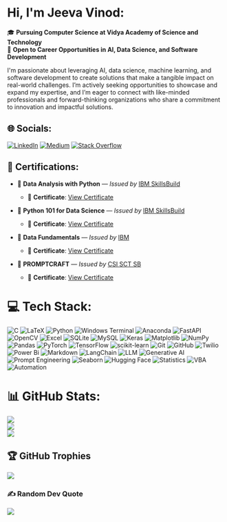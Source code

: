 # Hi, I'm Jeeva Vinod:


🎓 **Pursuing Computer Science at Vidya Academy of Science and Technology**  
🌟 **Open to Career Opportunities in AI, Data Science, and Software Development**

I'm passionate about leveraging AI, data science, machine learning, and software development to create solutions that make a tangible impact on real-world challenges. I’m actively seeking opportunities to showcase and expand my expertise, and I’m eager to connect with like-minded professionals and forward-thinking organizations who share a commitment to innovation and impactful solutions.


## 🌐 Socials:
[![LinkedIn](https://img.shields.io/badge/LinkedIn-%230077B5.svg?logo=linkedin&logoColor=white)](https://linkedin.com/in/jeeva-vinod-7b536a215) [![Medium](https://img.shields.io/badge/Medium-12100E?logo=medium&logoColor=white)](https://medium.com/@jeevaj3v12) [![Stack Overflow](https://img.shields.io/badge/-Stackoverflow-FE7A16?logo=stack-overflow&logoColor=white)](https://stackoverflow.com/users/21332338) 



## 🏅 Certifications:
- 📜 **Data Analysis with Python** — *Issued by* [IBM SkillsBuild](https://skillsbuild.org)   
  - 🔗 **Certificate**: [View Certificate](https://courses.skillsbuild.skillsnetwork.site/certificates/6efe042c6c564589aa58fdc80d411826)  

- 📜 **Python 101 for Data Science** — *Issued by* [IBM SkillsBuild](https://skillsbuild.org)
  - 🔗 **Certificate**: [View Certificate](https://courses.skillsbuild.skillsnetwork.site/certificates/9817970605c74c6caac184a6087bdde2)  

- 📜 **Data Fundamentals** — *Issued by* [IBM](https://www.ibm.com/in-en?utm_content=SRCWW&p1=Search&p4=43700057196640827&p5=e&p9=58700006339250496&gad_source=1&gclid=CjwKCAiAjKu6BhAMEiwAx4UsAtLuAd7RXj3XFeo4s4NBi5Y9GnhBIL1YUMwmRyQKg5kKhjwEli_mKRoCERgQAvD_BwE&gclsrc=aw.ds)  
  - 🔗 **Certificate**: [View Certificate](https://www.credly.com/badges/3efbcb28-cefc-4810-8bab-7aca84fa5531/linked_in_profile)
    
- 📜 **PROMPTCRAFT** — *Issued by* [CSI SCT SB](https://github.com/CSI-SCT-SB)   
  - 🔗 **Certificate**: [View Certificate](https://drive.google.com/drive/u/0/folders/1msmjR6N1ceuY1q9DAuExQokgeOA_5j8c)  

# 💻 Tech Stack:
![C](https://img.shields.io/badge/c-%2300599C.svg?style=for-the-badge&logo=c&logoColor=white) ![LaTeX](https://img.shields.io/badge/latex-%23008080.svg?style=for-the-badge&logo=latex&logoColor=white) ![Python](https://img.shields.io/badge/python-3670A0?style=for-the-badge&logo=python&logoColor=ffdd54) ![Windows Terminal](https://img.shields.io/badge/Windows%20Terminal-%234D4D4D.svg?style=for-the-badge&logo=windows-terminal&logoColor=white) ![Anaconda](https://img.shields.io/badge/Anaconda-%2344A833.svg?style=for-the-badge&logo=anaconda&logoColor=white) ![FastAPI](https://img.shields.io/badge/FastAPI-005571?style=for-the-badge&logo=fastapi) ![OpenCV](https://img.shields.io/badge/opencv-%23white.svg?style=for-the-badge&logo=opencv&logoColor=white) ![Excel](https://img.shields.io/badge/Microsoft_Excel-217346?style=for-the-badge&logo=microsoft-excel&logoColor=white) ![SQLite](https://img.shields.io/badge/sqlite-%2307405e.svg?style=for-the-badge&logo=sqlite&logoColor=white) ![MySQL](https://img.shields.io/badge/mysql-4479A1.svg?style=for-the-badge&logo=mysql&logoColor=white) ![Keras](https://img.shields.io/badge/Keras-%23D00000.svg?style=for-the-badge&logo=Keras&logoColor=white) ![Matplotlib](https://img.shields.io/badge/Matplotlib-%23ffffff.svg?style=for-the-badge&logo=Matplotlib&logoColor=black) ![NumPy](https://img.shields.io/badge/numpy-%23013243.svg?style=for-the-badge&logo=numpy&logoColor=white) ![Pandas](https://img.shields.io/badge/pandas-%23150458.svg?style=for-the-badge&logo=pandas&logoColor=white)  ![PyTorch](https://img.shields.io/badge/PyTorch-%23EE4C2C.svg?style=for-the-badge&logo=PyTorch&logoColor=white) ![TensorFlow](https://img.shields.io/badge/TensorFlow-%23FF6F00.svg?style=for-the-badge&logo=TensorFlow&logoColor=white) ![scikit-learn](https://img.shields.io/badge/scikit--learn-%23F7931E.svg?style=for-the-badge&logo=scikit-learn&logoColor=white) ![Git](https://img.shields.io/badge/git-%23F05033.svg?style=for-the-badge&logo=git&logoColor=white) ![GitHub](https://img.shields.io/badge/github-%23121011.svg?style=for-the-badge&logo=github&logoColor=white) ![Twilio](https://img.shields.io/badge/Twilio-F22F46?style=for-the-badge&logo=Twilio&logoColor=white) ![Power Bi](https://img.shields.io/badge/power_bi-F2C811?style=for-the-badge&logo=powerbi&logoColor=black) ![Markdown](https://img.shields.io/badge/Markdown-000000?style=for-the-badge&logo=markdown&logoColor=white) 
![LangChain](https://img.shields.io/badge/LangChain-%23FF9900.svg?style=for-the-badge&logo=python&logoColor=white)
![LLM](https://img.shields.io/badge/LLM-%230A0A0A.svg?style=for-the-badge&logo=ai&logoColor=white)
![Generative AI](https://img.shields.io/badge/Generative%20AI-%230A0A0A.svg?style=for-the-badge&logo=ai&logoColor=white)
![Prompt Engineering](https://img.shields.io/badge/Prompt%20Engineering-%230A0A0A.svg?style=for-the-badge&logo=ai&logoColor=white)
![Seaborn](https://img.shields.io/badge/Seaborn-%233C8DBC.svg?style=for-the-badge&logo=python&logoColor=white)
![Hugging Face](https://img.shields.io/badge/Hugging%20Face-%23FFAE1A.svg?style=for-the-badge&logo=huggingface&logoColor=white)
![Statistics](https://img.shields.io/badge/Statistics-%23008080.svg?style=for-the-badge&logo=data&logoColor=white)
![VBA](https://img.shields.io/badge/VBA-%23006B3F.svg?style=for-the-badge&logo=microsoft-excel&logoColor=white)
![Automation](https://img.shields.io/badge/Automation-%23FF5722.svg?style=for-the-badge&logo=automation&logoColor=white)

# 📊 GitHub Stats:
![](https://github-readme-stats.vercel.app/api?username=Je-eva&theme=dark&hide_border=false&include_all_commits=false&count_private=false)<br/>
![](https://github-readme-streak-stats.herokuapp.com/?user=Je-eva&theme=dark&hide_border=false)<br/>
![](https://github-readme-stats.vercel.app/api/top-langs/?username=Je-eva&theme=dark&hide_border=false&include_all_commits=false&count_private=false&layout=compact)

## 🏆 GitHub Trophies
![](https://github-profile-trophy.vercel.app/?username=Je-eva&theme=radical&no-frame=false&no-bg=true&margin-w=4)

### ✍️ Random Dev Quote
![](https://quotes-github-readme.vercel.app/api?type=horizontal&theme=tokyonight)

<!-- Proudly created with GPRM ( https://gprm.itsvg.in ) -->
